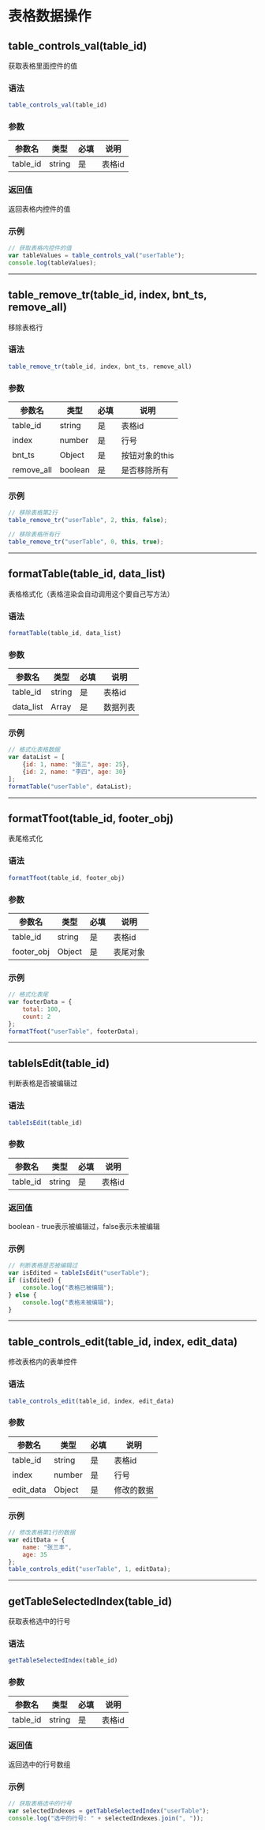 # 表格数据操作

## table_controls_val(table_id)

获取表格里面控件的值

### 语法
```javascript
table_controls_val(table_id)
```

### 参数
| 参数名   | 类型   | 必填 | 说明   |
| -------- | ------ | ---- | ------ |
| table_id | string | 是   | 表格id |

### 返回值
返回表格内控件的值

### 示例
```javascript
// 获取表格内控件的值
var tableValues = table_controls_val("userTable");
console.log(tableValues);
```

---

## table_remove_tr(table_id, index, bnt_ts, remove_all)

移除表格行

### 语法
```javascript
table_remove_tr(table_id, index, bnt_ts, remove_all)
```

### 参数
| 参数名     | 类型    | 必填 | 说明         |
| ---------- | ------- | ---- | ------------ |
| table_id   | string  | 是   | 表格id       |
| index      | number  | 是   | 行号         |
| bnt_ts     | Object  | 是   | 按钮对象的this |
| remove_all | boolean | 是   | 是否移除所有 |

### 示例
```javascript
// 移除表格第2行
table_remove_tr("userTable", 2, this, false);

// 移除表格所有行
table_remove_tr("userTable", 0, this, true);
```

---

## formatTable(table_id, data_list)

表格格式化（表格渲染会自动调用这个要自己写方法）

### 语法
```javascript
formatTable(table_id, data_list)
```

### 参数
| 参数名    | 类型   | 必填 | 说明   |
| --------- | ------ | ---- | ------ |
| table_id  | string | 是   | 表格id |
| data_list | Array  | 是   | 数据列表 |

### 示例
```javascript
// 格式化表格数据
var dataList = [
    {id: 1, name: "张三", age: 25},
    {id: 2, name: "李四", age: 30}
];
formatTable("userTable", dataList);
```

---

## formatTfoot(table_id, footer_obj)

表尾格式化

### 语法
```javascript
formatTfoot(table_id, footer_obj)
```

### 参数
| 参数名     | 类型   | 必填 | 说明   |
| ---------- | ------ | ---- | ------ |
| table_id   | string | 是   | 表格id |
| footer_obj | Object | 是   | 表尾对象 |

### 示例
```javascript
// 格式化表尾
var footerData = {
    total: 100,
    count: 2
};
formatTfoot("userTable", footerData);
```

---

## tableIsEdit(table_id)

判断表格是否被编辑过

### 语法
```javascript
tableIsEdit(table_id)
```

### 参数
| 参数名   | 类型   | 必填 | 说明   |
| -------- | ------ | ---- | ------ |
| table_id | string | 是   | 表格id |

### 返回值
boolean - true表示被编辑过，false表示未被编辑

### 示例
```javascript
// 判断表格是否被编辑过
var isEdited = tableIsEdit("userTable");
if (isEdited) {
    console.log("表格已被编辑");
} else {
    console.log("表格未被编辑");
}
```

---

## table_controls_edit(table_id, index, edit_data)

修改表格内的表单控件

### 语法
```javascript
table_controls_edit(table_id, index, edit_data)
```

### 参数
| 参数名    | 类型   | 必填 | 说明         |
| --------- | ------ | ---- | ------------ |
| table_id  | string | 是   | 表格id       |
| index     | number | 是   | 行号         |
| edit_data | Object | 是   | 修改的数据   |

### 示例
```javascript
// 修改表格第1行的数据
var editData = {
    name: "张三丰",
    age: 35
};
table_controls_edit("userTable", 1, editData);
```

---

## getTableSelectedIndex(table_id)

获取表格选中的行号

### 语法
```javascript
getTableSelectedIndex(table_id)
```

### 参数
| 参数名   | 类型   | 必填 | 说明   |
| -------- | ------ | ---- | ------ |
| table_id | string | 是   | 表格id |

### 返回值
返回选中的行号数组

### 示例
```javascript
// 获取表格选中的行号
var selectedIndexes = getTableSelectedIndex("userTable");
console.log("选中的行号: " + selectedIndexes.join(", "));
```